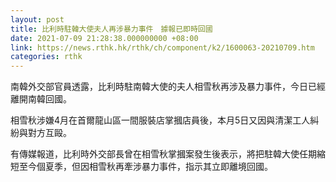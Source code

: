 ```yaml
---
layout: post
title: 比利時駐韓大使夫人再涉暴力事件　據報已即時回國
date: 2021-07-09 21:28:38.000000000 +08:00
link: https://news.rthk.hk/rthk/ch/component/k2/1600063-20210709.htm
categories: rthk
---
```


南韓外交部官員透露，比利時駐南韓大使的夫人相雪秋再涉及暴力事件，今日已經離開南韓回國。

相雪秋涉嫌4月在首爾龍山區一間服裝店掌摑店員後，本月5日又因與清潔工人糾紛與對方互毆。

有傳媒報道，比利時外交部長曾在相雪秋掌摑案發生後表示，將把駐韓大使任期縮短至今個夏季，但因相雪秋再牽涉暴力事件，指示其立即離境回國。

